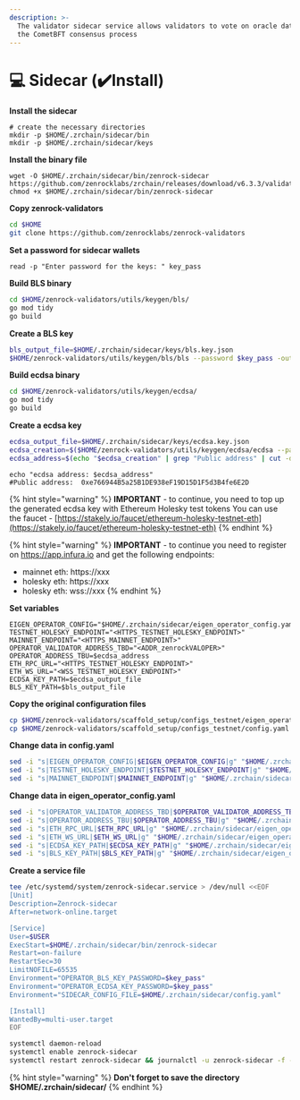 ```yaml
---
description: >-
  The validator sidecar service allows validators to vote on oracle data during
  the CometBFT consensus process
---
```


# 💻 Sidecar (✔️Install)

**Install the sidecar**

```shell
# create the necessary directories
mkdir -p $HOME/.zrchain/sidecar/bin
mkdir -p $HOME/.zrchain/sidecar/keys
```

**Install the binary file**

```shell
wget -O $HOME/.zrchain/sidecar/bin/zenrock-sidecar https://github.com/zenrocklabs/zrchain/releases/download/v6.3.3/validator_sidecar
chmod +x $HOME/.zrchain/sidecar/bin/zenrock-sidecar
```

**Copy zenrock-validators**

```bash
cd $HOME
git clone https://github.com/zenrocklabs/zenrock-validators
```

**Set a password for sidecar wallets**

```shell
read -p "Enter password for the keys: " key_pass
```

**Build BLS binary**

```bash
cd $HOME/zenrock-validators/utils/keygen/bls/
go mod tidy
go build
```

**Create a BLS key**

```bash
bls_output_file=$HOME/.zrchain/sidecar/keys/bls.key.json
$HOME/zenrock-validators/utils/keygen/bls/bls --password $key_pass -output-file $bls_output_file
```

**Build ecdsa binary**

```bash
cd $HOME/zenrock-validators/utils/keygen/ecdsa/
go mod tidy
go build
```

**Create a ecdsa key**

```bash
ecdsa_output_file=$HOME/.zrchain/sidecar/keys/ecdsa.key.json
ecdsa_creation=$($HOME/zenrock-validators/utils/keygen/ecdsa/ecdsa --password $key_pass -output-file $ecdsa_output_file)
ecdsa_address=$(echo "$ecdsa_creation" | grep "Public address" | cut -d: -f2)
```

```shell
echo "ecdsa address: $ecdsa_address"
#Public address:  0xe766944B5a25B1DE938eF19D15D1F5d3B4fe6E2D
```

{% hint style="warning" %}
**IMPORTANT** - to continue, you need to top up the generated ecdsa key with Ethereum Holesky test tokens You can use the faucet - [https://stakely.io/faucet/ethereum-holesky-testnet-eth](https://stakely.io/faucet/ethereum-holesky-testnet-eth)
{% endhint %}

{% hint style="warning" %}
**IMPORTANT** - to continue you need to register on https://app.infura.io and get the following endpoints:&#x20;

* mainnet eth: https://xxx&#x20;
* holesky eth: https://xxx&#x20;
* holesky eth: wss://xxx
{% endhint %}

**Set variables**

```shell
EIGEN_OPERATOR_CONFIG="$HOME/.zrchain/sidecar/eigen_operator_config.yaml"
TESTNET_HOLESKY_ENDPOINT="<HTTPS_TESTNET_HOLESKY_ENDPOINT>"
MAINNET_ENDPOINT="<HTTPS_MAINNET_ENDPOINT>"
OPERATOR_VALIDATOR_ADDRESS_TBD="<ADDR_zenrockVALOPER>"
OPERATOR_ADDRESS_TBU=$ecdsa_address
ETH_RPC_URL="<HTTPS_TESTNET_HOLESKY_ENDPOINT>"
ETH_WS_URL="<WSS_TESTNET_HOLESKY_ENDPOINT>"
ECDSA_KEY_PATH=$ecdsa_output_file
BLS_KEY_PATH=$bls_output_file
```

**Copy the original configuration files**

```bash
cp $HOME/zenrock-validators/scaffold_setup/configs_testnet/eigen_operator_config.yaml $HOME/.zrchain/sidecar/
cp $HOME/zenrock-validators/scaffold_setup/configs_testnet/config.yaml $HOME/.zrchain/sidecar/
```

**Change data in config.yaml**

```bash
sed -i "s|EIGEN_OPERATOR_CONFIG|$EIGEN_OPERATOR_CONFIG|g" "$HOME/.zrchain/sidecar/config.yaml"
sed -i "s|TESTNET_HOLESKY_ENDPOINT|$TESTNET_HOLESKY_ENDPOINT|g" "$HOME/.zrchain/sidecar/config.yaml"
sed -i "s|MAINNET_ENDPOINT|$MAINNET_ENDPOINT|g" "$HOME/.zrchain/sidecar/config.yaml"
```

**Change data in eigen\_operator\_config.yaml**

```bash
sed -i "s|OPERATOR_VALIDATOR_ADDRESS_TBD|$OPERATOR_VALIDATOR_ADDRESS_TBD|g" "$HOME/.zrchain/sidecar/eigen_operator_config.yaml"
sed -i "s|OPERATOR_ADDRESS_TBU|$OPERATOR_ADDRESS_TBU|g" "$HOME/.zrchain/sidecar/eigen_operator_config.yaml"
sed -i "s|ETH_RPC_URL|$ETH_RPC_URL|g" "$HOME/.zrchain/sidecar/eigen_operator_config.yaml"
sed -i "s|ETH_WS_URL|$ETH_WS_URL|g" "$HOME/.zrchain/sidecar/eigen_operator_config.yaml"
sed -i "s|ECDSA_KEY_PATH|$ECDSA_KEY_PATH|g" "$HOME/.zrchain/sidecar/eigen_operator_config.yaml"
sed -i "s|BLS_KEY_PATH|$BLS_KEY_PATH|g" "$HOME/.zrchain/sidecar/eigen_operator_config.yaml"
```

**Create a service file**

```bash
tee /etc/systemd/system/zenrock-sidecar.service > /dev/null <<EOF
[Unit]
Description=Zenrock-sidecar
After=network-online.target

[Service]
User=$USER
ExecStart=$HOME/.zrchain/sidecar/bin/zenrock-sidecar
Restart=on-failure
RestartSec=30
LimitNOFILE=65535
Environment="OPERATOR_BLS_KEY_PASSWORD=$key_pass"
Environment="OPERATOR_ECDSA_KEY_PASSWORD=$key_pass"
Environment="SIDECAR_CONFIG_FILE=$HOME/.zrchain/sidecar/config.yaml"

[Install]
WantedBy=multi-user.target
EOF
```

```bash
systemctl daemon-reload
systemctl enable zenrock-sidecar
systemctl restart zenrock-sidecar && journalctl -u zenrock-sidecar -f -o cat
```

{% hint style="warning" %}
**Don't forget to save the directory $HOME/.zrchain/sidecar/**
{% endhint %}

